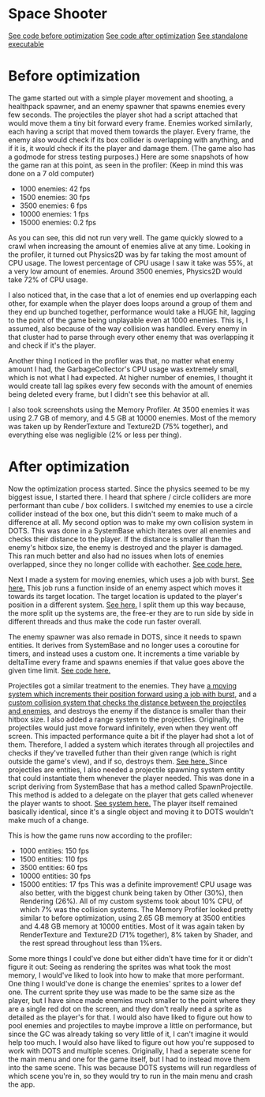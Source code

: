 # Space Shooter
 
[See code before optimization]([url](https://github.com/SokySergeant/SpaceShooter/releases/tag/BeforeOptimizationTag))
[See code after optimization]([url](https://github.com/SokySergeant/SpaceShooter/releases/tag/AfterOptimizationTag))
[See standalone executable]([url](https://github.com/SokySergeant/SpaceShooter/releases/tag/Executable))

# Before optimization
The game started out with a simple player movement and shooting, a healthpack spawner, and an enemy spawner that spawns enemies every few seconds. The projectiles the player shot had a script attached that would move them a tiny bit forward every frame. Enemies worked similarly, each having a script that moved them towards the player. Every frame, the enemy also would check if its box collider is overlapping with anything, and if it is, it would check if its the player and damage them. (The game also has a godmode for stress testing purposes.) Here are some snapshots of how the game ran at this point, as seen in the profiler: (Keep in mind this was done on a 7 old computer)
- 1000 enemies: 42 fps
- 1500 enemies: 30 fps
- 3500 enemies: 6 fps
- 10000 enemies: 1 fps
- 15000 enemies: 0.2 fps

As you can see, this did not run very well. The game quickly slowed to a crawl when increasing the amount of enemies alive at any time. Looking in the profiler, it turned out Physics2D was by far taking the most amount of CPU usage. The lowest percentage of CPU usage I saw it take was 55%, at a very low amount of enemies. Around 3500 enemies, Physics2D would take 72% of CPU usage.

I also noticed that, in the case that a lot of enemies end up overlapping each other, for example when the player does loops around a group of them and they end up bunched together, performance would take a HUGE hit, lagging to the point of the game being unplayable even at 1000 enemies. This is, I assumed, also because of the way collision was handled. Every enemy in that cluster had to parse through every other enemy that was overlapping it and check if it's the player.

Another thing I noticed in the profiler was that, no matter what enemy amount I had, the GarbageCollector's CPU usage was extremely small, which is not what I had expected. At higher number of enemies, I thought it would create tall lag spikes every few seconds with the amount of enemies being deleted every frame, but I didn't see this behavior at all.

I also took screenshots using the Memory Profiler. At 3500 enemies it was using 2.7 GB of memory, and 4.5 GB at 10000 enemies. Most of the memory was taken up by RenderTexture and Texture2D (75% together), and everything else was negligible (2% or less per thing).

# After optimization
Now the optimization process started. Since the physics seemed to be my biggest issue, I started there. I heard that sphere / circle colliders are more performant than cube / box colliders. I switched my enemies to use a circle collider instead of the box one, but this didn't seem to make much of a difference at all. My second option was to make my own collision system in DOTS. This was done in a SystemBase which iterates over all enemies and checks their distance to the player. If the distance is smaller than the enemy's hitbox size, the enemy is destroyed and the player is damaged. This ran much better and also had no issues when lots of enemies overlapped, since they no longer collide with eachother. [See code here.]([url](https://github.com/SokySergeant/SpaceShooter/blob/main/Assets/Scripts/Enemy/EnemyCollisionSystemBase.cs))

Next I made a system for moving enemies, which uses a job with burst. [See here.]([url](https://github.com/SokySergeant/SpaceShooter/blob/main/Assets/Scripts/Enemy/EnemyMovingSystem.cs)) This job runs a function inside of an enemy aspect which moves it towards its target location. The target location is updated to the player's position in a different system. [See here.]([url](https://github.com/SokySergeant/SpaceShooter/blob/main/Assets/Scripts/Enemy/EnemySetTargetSystemBase.cs)) I split them up this way because, the more split up the systems are, the free-er they are to run side by side in different threads and thus make the code run faster overall. 

The enemy spawner was also remade in DOTS, since it needs to spawn entities. It derives from SystemBase and no longer uses a coroutine for timers, and instead uses a custom one. It increments a time variable by deltaTime every frame and spawns enemies if that value goes above the given time limit. [See code here.]([url](https://github.com/SokySergeant/SpaceShooter/blob/main/Assets/Scripts/EnemySpawner/EnemySpawnerSystemBase.cs))

Projectiles got a similar treatment to the enemies. They have [a moving system which increments their position forward using a job with burst]([url](https://github.com/SokySergeant/SpaceShooter/blob/main/Assets/Scripts/Projectile/ProjectileMovingSystem.cs)), and a [custom collision system that checks the distance between the projectiles and enemies]([url](https://github.com/SokySergeant/SpaceShooter/blob/main/Assets/Scripts/Projectile/ProjectileCollisionSystemBase.cs)), and destroys the enemy if the distance is smaller than their hitbox size. I also added a range system to the projectiles. Originally, the projectiles would just move forward infinitely, even when they went off screen. This impacted performance quite a bit if the player had shot a lot of them. Therefore, I added a system which iterates through all projectiles and checks if they've travelled futher than their given range (which is right outside the game's view), and if so, destroys them. [See here. ]([url](https://github.com/SokySergeant/SpaceShooter/blob/main/Assets/Scripts/Projectile/ProjectileRangeSystemBase.cs))
Since projectiles are entities, I also needed a projectile spawning system entity that could instantiate them whenever the player needed. This was done in a script deriving from SystemBase that has a method called SpawnProjectile. This method is added to a delegate on the player that gets called whenever the player wants to shoot. [See system here.]([url](https://github.com/SokySergeant/SpaceShooter/blob/main/Assets/Scripts/Projectile/ProjectileSpawnerSystemBase.cs))
The player itself remained basically identical, since it's a single object and moving it to DOTS wouldn't make much of a change.

This is how the game runs now according to the profiler:
- 1000 entities: 150 fps
- 1500 entities: 110 fps
- 3500 entities: 60 fps
- 10000 entities: 30 fps
- 15000 entities: 17 fps
This was a definite improvement! CPU usage was also better, with the biggest chunk being taken by Other (30%), then Rendering (26%). All of my custom systems took about 10% CPU, of which 7% was the collision systems. The Memory Profiler looked pretty similar to before optimization, using 2.65 GB memory at 3500 entities and 4.48 GB memory at 10000 entities. Most of it was again taken by RenderTexture and Texture2D (71% together), 8% taken by Shader, and the rest spread throughout less than 1%ers.

Some more things I could've done but either didn't have time for it or didn't figure it out:
Seeing as rendering the sprites was what took the most memory, I would've liked to look into how to make that more performant. One thing I would've done is change the enemies' sprites to a lower def one. The current sprite they use was made to be the same size as the player, but I have since made enemies much smaller to the point where they are a single red dot on the screen, and they don't really need a sprite as detailed as the player's for that. I would also have liked to figure out how to pool enemies and projectiles to maybe improve a little on performance, but since the GC was already taking so very little of it, I can't imagine it would help too much. I would also have liked to figure out how you're supposed to work with DOTS and multiple scenes. Originally, I had a seperate scene for the main menu and one for the game itself, but I had to instead move them into the same scene. This was because DOTS systems will run regardless of which scene you're in, so they would try to run in the main menu and crash the app. 
